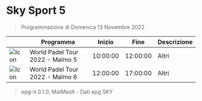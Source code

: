 # Sky Sport 5
> Programmazione di Domenica 13 Novembre 2022

||Programma|Inizio|Fine|Descrizione|
|---|---|---|---|---|
|![Icon](https://guidatv.sky.it/uuid/fbbada69-7d6c-41ff-8359-2d43ac03b5bb/cover?md5ChecksumParam=152abf8c890d9c28e7702ae3bebce2b0)|World Padel Tour 2022 - Malmo 5|10:00:00|12:00:00|Altri
|![Icon](https://guidatv.sky.it/uuid/77c7209a-cc72-41a1-a3e1-e59e2ffa3152/cover?md5ChecksumParam=d9de46855e777dea1912f03d6384d48a)|World Padel Tour 2022 - Malmo 6|12:00:00|17:00:00|Altri



 > epg-it 0.1.0, MatMasIt - Dati epg SKY